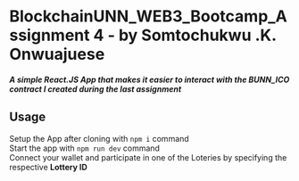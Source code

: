 # BlockchainUNN_WEB3_Bootcamp_Assignment 4 - by Somtochukwu .K. Onwuajuese
##### A simple React.JS App that makes it easier to interact with the BUNN_ICO contract I created during the last assignment

## Usage
Setup the App after cloning with <code>npm i</code> command  
Start the app with <code>npm run dev</code> command
<br>
Connect your wallet and participate in one of the Loteries by specifying the respective <strong>Lottery ID</strong>
